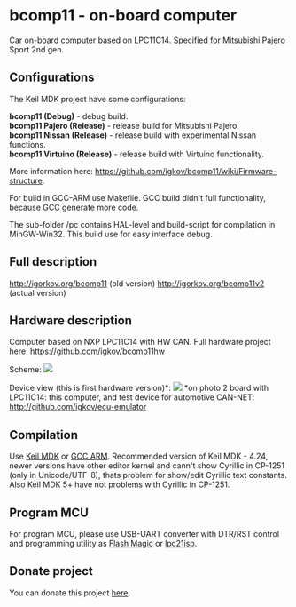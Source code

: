 # bcomp11 - on-board computer

Car on-board computer based on LPC11C14. Specified for Mitsubishi Pajero Sport 2nd gen.

Configurations
-----------------------------------------

The Keil MDK project have some configurations:

<b>bcomp11 (Debug)</b> - debug build.<br>
<b>bcomp11 Pajero (Release)</b> - release build for Mitsubishi Pajero.<br>
<b>bcomp11 Nissan (Release)</b> - release build with experimental Nissan functions.<br>
<b>bcomp11 Virtuino (Release)</b> - release build with Virtuino functionality.<br>

More information here: https://github.com/igkov/bcomp11/wiki/Firmware-structure.

For build in GCC-ARM use Makefile. GCC build didn't full functionality, because GCC generate more code. 

The sub-folder /pc contains HAL-level and build-script for compilation in MinGW-Win32. This build use for easy interface debug.

Full description
-----------------------------------------

http://igorkov.org/bcomp11 (old version)
http://igorkov.org/bcomp11v2 (actual version)

Hardware description 
-----------------------------------------

Computer based on NXP LPC11C14 with HW CAN. Full hardware project here: https://github.com/igkov/bcomp11hw

Scheme:
<img src="http://igorkov.org/images/bcomp11v2-scheme.png">

Device view (this is first hardware version)*:
<img src="http://igorkov.org/images/bcomp11-tests.jpg">
*on photo 2 board with LPC11C14: this computer, and test device for automotive CAN-NET: http://github.com/igkov/ecu-emulator

Compilation
---------

Use <a href="http://www.keil.com">Keil MDK</a> or <a href="https://developer.arm.com/open-source/gnu-toolchain/gnu-rm/downloads">GCC ARM</a>. Recommended version of Keil MDK - 4.24, newer versions have other editor kernel and cann't show Cyrillic in CP-1251 (only in Unicode/UTF-8), thats problem for show/edit Cyrillic text constants. Also Keil MDK 5+ have not problems with Cyrillic in CP-1251.

Program MCU
---------

For program MCU, please use USB-UART converter with DTR/RST control and programming utility as <a href="http://www.flashmagictool.com/">Flash Magic</a> or <a href="https://sourceforge.net/projects/lpc21isp/">lpc21isp</a>.

Donate project
---------

You can donate this project <a href="https://www.paypal.me/kovalenkoi">here</a>.


